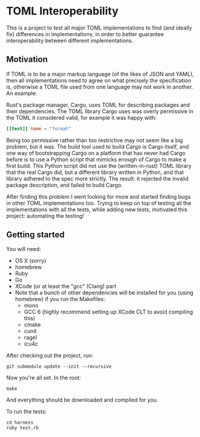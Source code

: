 # TOML Interoperability

This is a project to test all major TOML implementations to find (and ideally fix) differences in implementations, in order to better guarantee interoperability between different implementations.

## Motivation

If TOML is to be a major markup language (of the likes of JSON and YAML), then all implementations need to agree on what precisely the specification is, otherwise a TOML file used from one language may not work in another. An example:

Rust's package manager, Cargo, uses TOML for describing packages and their dependencies. The TOML library Cargo uses was overly permissive in the TOML it considered valid, for example it was happy with:

```toml
[[test]] name = "format"
```

Being too permissive rather than too restrictive may not seem like a big problem, but it was. The build tool used to build Cargo is Cargo itself, and one way of bootstrapping Cargo on a platform that has never had Cargo before is to use a Python script that mimicks enough of Cargo to make a first build. This Python script did not use the (written-in-rust) TOML library that the real Cargo did, but a different library written in Python, and that library adhered to the spec more strictly. The result: it rejected the invalid package description, and failed to build Cargo.

After finding this problem I went looking for more and started finding bugs in other TOML implementations too. Trying to keep on top of testing all the implementations with all the tests, while adding new tests, motivated this project: automating the testing!

## Getting started

You will need:

* OS X (sorry)
* homebrew
* Ruby
* Go
* XCode (or at least the "gcc" (Clang) part
* Note that a bunch of other dependencies will be installed for you (using homebrew) if you run the Makefiles:
	* mono
	* GCC 6 (highly recommend setting up XCode CLT to avoid compiling this)
	* cmake
	* cunit
	* ragel
	* icu4c

After checking out the project, run:

```
git submodule update --init --recursive
```

Now you're all set. In the root:

```
make
```

And everything should be downloaded and compiled for you.

To run the tests:

```
cd harness
ruby test.rb
```
